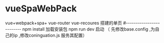 # vueSpaWebPack
vue+webpack+spa+ vue-router  vue-recoures    搭建的单页
#-------------------------
npm install  加载安装包
npm run dev 启动 （ 先修改base.config ,为自己的ip  ,修改coninguation.js 服务其配置）
